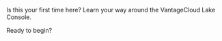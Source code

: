 Is this your first time here? Learn your way around the VantageCloud Lake Console.

Ready to begin?

